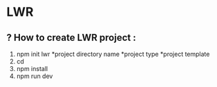 # LWR

## ? How to create LWR project :
1. npm init lwr
  *project directory name
  *project type
  *project template
2. cd <project-name>
3. npm install
4. npm run dev
